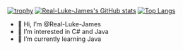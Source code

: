 [![trophy](https://github-profile-trophy.vercel.app/?username=Real-Luke-James&theme=onedark)](https://github.com/ryo-ma/github-profile-trophy)
[![Real-Luke-James's GitHub stats](https://github-readme-stats.vercel.app/api?username=Real-Luke-James&theme=onedark)](https://github.com/anuraghazra/github-readme-stats)
[![Top Langs](https://github-readme-stats.vercel.app/api/top-langs/?username=Real-Luke-James&layout=compact&theme=onedark)](https://github.com/anuraghazra/github-readme-stats)

- 👋 Hi, I’m @Real-Luke-James
- 👀 I’m interested in C# and Java
- 🌱 I’m currently learning Java
